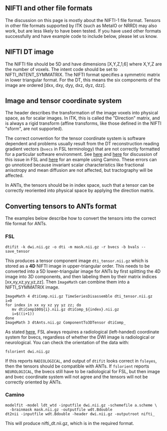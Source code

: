 ## NIFTI and other file formats

The discussion on this page is mostly about the NIFTI-1 file format. Tensors in other file formats supported by ITK (such as MetaIO or NRRD) may also work, but are less likely to have been tested. If you have used other formats successfully and have example code to include below, please let us know.


## NIFTI DT image

The NIFTI file should be 5D and have dimensions [X,Y,Z,1,6] where X,Y,Z are the number of voxels. The intent code should be set to NIFTI_INTENT_SYMMATRIX. The NIFTI format specifies a symmetric matrix in lower triangular format. For the DT, this means the six components of the image are ordered [dxx, dxy, dyy, dxz, dyz, dzz]. 


## Image and tensor coordinate system

The header describes the transformation of the image voxels into physical space, as for scalar images. In ITK, this is called the "Direction" matrix, and is always a rigid transform (affine transforms, like those defined in the NIFTI "sform", are not supported). 

The correct convention for the tensor coordinate system is software dependent and problems usually result from the DT reconstruction reading gradient vectors (`bvecs` in FSL terminology) that are not correctly formatted for a particular software environment. See [here](https://fsl.fmrib.ox.ac.uk/fsl/fslwiki/FDT/FAQ#What_conventions_do_the_bvecs_use.3F) and [here](https://users.fmrib.ox.ac.uk/~paulmc/fsleyes/userdoc/latest/troubleshooting.html#line-vectors-tensors-fibre-orientation-distributions-are-left-right-flipped) for discussion of this issue in FSL and [here](http://camino.cs.ucl.ac.uk/index.php?n=Tutorials.DTI) for an example using Camino. These errors can go unnoticed because invariant scalar characteristics like fractional anisotropy and mean diffusion are not affected, but tractography will be affected.

In ANTs, the tensors should be in index space, such that a tensor can be correctly reoriented into physical space by applying the direction matrix. 


## Converting tensors to ANTs format

The examples below describe how to convert the tensors into the correct file format for ANTs. 


### FSL

```
dtifit -k dwi.nii.gz -o dti -m mask.nii.gz -r bvecs -b bvals --save_tensor
```

This produces a tensor component image `dti_tensor.nii.gz` which is stored as a **4D** NIFTI image in upper-triangular order. This needs to be converted into a 5D lower-triangular image for ANTs by first splitting the 4D image into 3D components, and then labeling them by their matrix indices [xx,xy,xz,yy,yz,zz]. Then `ImageMath` can combine them into a NIFTI_SYMMATRIX image.

```
ImageMath 4 dtiComp.nii.gz TimeSeriesDisassemble dti_tensor.nii.gz
i=0 
for index in xx xy xz yy yz zz; do
   mv dtiComp100${i}.nii.gz dtiComp_${index}.nii.gz
   i=$((i+1))
done
ImageMath 3 dtAnts.nii.gz ComponentTo3DTensor dtiComp_
```

As stated [here](https://fsl.fmrib.ox.ac.uk/fsl/fslwiki/FDT/FAQ#What_conventions_do_the_bvecs_use.3F), FSL always requires a radiological (left-handed) coordinate system for bvecs, regardless of whether the DWI image is radiological or neurological. You can check the orientation of the data with:

```
fslorient dwi.nii.gz
```

If this reports `RADIOLOGICAL`, and output of `dtifit` looks correct in `fsleyes`, then the tensors should be compatible with ANTs. If `fslorient` reports `NEUROLOGICAL`, the bvecs still have to be radiological for FSL, but then image and bvec coordinate system will not agree and the tensors will not be correctly oriented by ANTs.


### Camino

```
modelfit -model ldt_wtd -inputfile dwi.nii.gz -schemefile a.scheme \
  -brainmask mask.nii.gz -outputfile wdt.Bdouble
dt2nii -inputfile wdt.Bdouble -header dwi.nii.gz -outputroot nifti_
```

This will produce nifti_dt.nii.gz, which is in the required format.